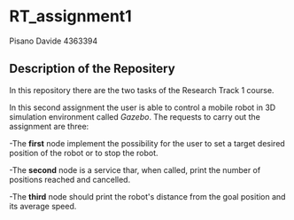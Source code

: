 # RT_assignment1

Pisano Davide 4363394

## Description of the Repositery

In this repository there are the two tasks of the Research Track 1 course.

In this second assignment the user is able to control a mobile robot in 3D simulation environment called *Gazebo*. The requests to carry out the assignment are three: 

-The **first** node implement the possibility for the user to set a target desired position of the robot or to stop the robot. 

-The **second** node is a service thar, when called, print the number of positions reached and cancelled.

-The **third** node should print the robot's distance from the goal position and its average speed.
